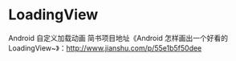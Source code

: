 # LoadingView
Android 自定义加载动画
简书项目地址《Android 怎样画出一个好看的LoadingView~》：http://www.jianshu.com/p/55e1b5f50dee
